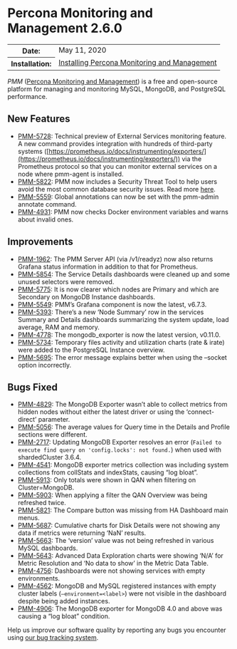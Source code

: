 # Percona Monitoring and Management 2.6.0

<table class="docutils field-list" frame="void" rules="none">
  <colgroup>
    <col class="field-name">
    <col class="field-body">
  </colgroup>
  <tbody valign="top">
    <tr class="field-odd field">
      <th class="field-name">Date:</th>
      <td class="field-body">May 11, 2020</td>
    </tr>
    <tr class="field-even field">
      <th class="field-name">Installation:</th>
      <td class="field-body">
        <a class="reference external" href="https://www.percona.com/doc/percona-monitoring-and-management/2.x/setting-up/">Installing Percona Monitoring and Management</a></td>
    </tr>
  </tbody>
</table>

*PMM* ([Percona Monitoring and Management](../)) is a free and open-source platform for managing and monitoring MySQL, MongoDB, and PostgreSQL performance.

## New Features
* [PMM-5728](https://jira.percona.com/browse/PMM-5728): Technical preview of External Services monitoring feature. A new command provides integration with hundreds of third-party systems ([https://prometheus.io/docs/instrumenting/exporters/](https://prometheus.io/docs/instrumenting/exporters/)) via the Prometheus protocol so that you can monitor external services on a node where pmm-agent is installed.
* [PMM-5822](https://jira.percona.com/browse/PMM-5822): PMM now includes a Security Threat Tool to help users avoid the most common database security issues. Read more [here](../concepts/architecture.md).
* [PMM-5559](https://jira.percona.com/browse/PMM-5559): Global annotations can now be set with the pmm-admin annotate command.
* [PMM-4931](https://jira.percona.com/browse/PMM-4931): PMM now checks Docker environment variables and warns about invalid ones.

## Improvements
* [PMM-1962](https://jira.percona.com/browse/PMM-1962): The PMM Server API (via /v1/readyz) now also returns Grafana status information in addition to that for Prometheus.
* [PMM-5854](https://jira.percona.com/browse/PMM-5854): The Service Details dashboards were cleaned up and some unused selectors were removed.
* [PMM-5775](https://jira.percona.com/browse/PMM-5775): It is now clearer which nodes are Primary and which are Secondary on MongoDB Instance dashboards.
* [PMM-5549](https://jira.percona.com/browse/PMM-5549): PMM’s Grafana component is now the latest, v6.7.3.
* [PMM-5393](https://jira.percona.com/browse/PMM-5393): There’s a new ‘Node Summary’ row in the services Summary and Details dashboards summarizing the system update, load average, RAM and memory.
* [PMM-4778](https://jira.percona.com/browse/PMM-4778): The mongodb_exporter is now the latest version, v0.11.0.
* [PMM-5734](https://jira.percona.com/browse/PMM-5734): Temporary files activity and utilization charts (rate & irate) were added to the PostgreSQL Instance overview.
* [PMM-5695](https://jira.percona.com/browse/PMM-5695): The error message explains better when using the –socket option incorrectly.

## Bugs Fixed
* [PMM-4829](https://jira.percona.com/browse/PMM-4829): The MongoDB Exporter wasn’t able to collect metrics from hidden nodes without either the latest driver or using the ‘connect-direct’ parameter.
* [PMM-5056](https://jira.percona.com/browse/PMM-5056): The average values for Query time in the Details and Profile sections were different.
* [PMM-2717](https://jira.percona.com/browse/PMM-2717): Updating MongoDB Exporter resolves an error (`Failed to execute find query on 'config.locks': not found.`) when used with shardedCluster 3.6.4.
* [PMM-4541](https://jira.percona.com/browse/PMM-4541): MongoDB exporter metrics collection was including system collections from collStats and indexStats, causing “log bloat”.
* [PMM-5913](https://jira.percona.com/browse/PMM-5913): Only totals were shown in QAN when filtering on Cluster=MongoDB.
* [PMM-5903](https://jira.percona.com/browse/PMM-5903): When applying a filter the QAN Overview was being refreshed twice.
* [PMM-5821](https://jira.percona.com/browse/PMM-5821): The Compare button was missing from HA Dashboard main menus.
* [PMM-5687](https://jira.percona.com/browse/PMM-5687): Cumulative charts for Disk Details were not showing any data if metrics were returning ‘NaN’ results.
* [PMM-5663](https://jira.percona.com/browse/PMM-5663): The ‘version’ value was not being refreshed in various MySQL dashboards.
* [PMM-5643](https://jira.percona.com/browse/PMM-5643): Advanced Data Exploration charts were showing ‘N/A’ for Metric Resolution and ‘No data to show’ in the Metric Data Table.
* [PMM-4756](https://jira.percona.com/browse/PMM-4756): Dashboards were not showing services with empty environments.
* [PMM-4562](https://jira.percona.com/browse/PMM-4562): MongoDB and MySQL registered instances with empty cluster labels (`–environment=<label>`) were not visible in the dashboard despite being added instances.
* [PMM-4906](https://jira.percona.com/browse/PMM-4906): The MongoDB exporter for MongoDB 4.0 and above was causing a “log bloat” condition.

Help us improve our software quality by reporting any bugs you encounter using [our bug tracking system](https://jira.percona.com/secure/Dashboard.jspa).
